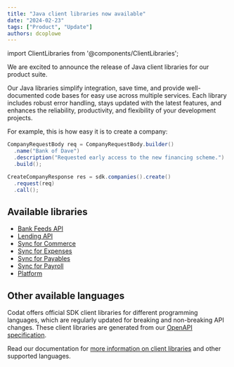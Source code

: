 ```yaml
---
title: "Java client libraries now available"
date: "2024-02-23"
tags: ["Product", "Update"]
authors: dcoplowe
---
```


import ClientLibraries from '@components/ClientLibraries';

We are excited to announce the release of Java client libraries for our product suite.

<!--truncate-->

Our Java libraries simplify integration, save time, and provide well-documented code bases for easy use across multiple services.
Each library includes robust error handling, stays updated with the latest features, and enhances the reliability, productivity, and flexibility of your development projects.

For example, this is how easy it is to create a company:

```java
CompanyRequestBody req = CompanyRequestBody.builder()
  .name("Bank of Dave")
  .description("Requested early access to the new financing scheme.")
  .build();

CreateCompanyResponse res = sdk.companies().create()
  .request(req)
  .call();
```

## Available libraries    

- [Bank Feeds API](https://github.com/codatio/client-sdk-java/tree/main/bank-feeds)
- [Lending API](https://github.com/codatio/client-sdk-java/tree/main/lending)
- [Sync for Commerce](https://github.com/codatio/client-sdk-java/tree/main/sync-for-commerce)
- [Sync for Expenses](https://github.com/codatio/client-sdk-java/tree/main/sync-for-expenses)
- [Sync for Payables](https://github.com/codatio/client-sdk-java/tree/main/sync-for-payables)
- [Sync for Payroll](https://github.com/codatio/client-sdk-java/tree/main/sync-for-payroll)
- [Platform](https://github.com/codatio/client-sdk-java/tree/main/platform)


## Other available languages

Codat offers official SDK client libraries for different programming languages, which are regularly updated for breaking and non-breaking API changes. These client libraries are generated from our [OpenAPI specification](https://github.com/codatio/oas).

Read our documentation for [more information on client libraries](/get-started/libraries) and other supported languages.
<ClientLibraries/>
